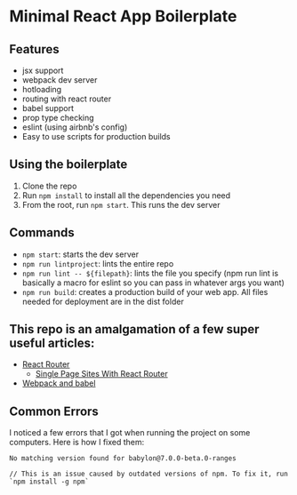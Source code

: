 # Minimal React App Boilerplate

## Features
- jsx support
- webpack dev server
- hotloading
- routing with react router
- babel support
- prop type checking
- eslint (using airbnb's config)
- Easy to use scripts for production builds

## Using the boilerplate
1. Clone the repo
2. Run `npm install` to install all the dependencies you need
3. From the root, run `npm start`. This runs the dev server


## Commands
- `npm start`: starts the dev server
- `npm run lintproject`: lints the entire repo
- `npm run lint -- ${filepath}`: lints the file you specify (npm run lint is basically a macro for eslint so you can pass in whatever args you want)
- `npm run build`: creates a production build of your web app. All files needed for deployment are in the dist folder


## This repo is an amalgamation of a few super useful articles:
- [React Router](https://medium.com/@pshrmn/a-simple-react-router-v4-tutorial-7f23ff27adf)
  - [Single Page Sites With React Router](https://www.kirupa.com/react/creating_single_page_app_react_using_react_router.htm)
- [Webpack and babel](https://www.robinwieruch.de/minimal-react-webpack-babel-setup/)

## Common Errors
I noticed a few errors that I got when running the project on some computers. Here is how I fixed them:

```
No matching version found for babylon@7.0.0-beta.0-ranges

// This is an issue caused by outdated versions of npm. To fix it, run `npm install -g npm`
```
